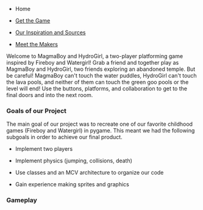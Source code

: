 <html>
	<head>
		<link rel="shortcut icon" type="image/x-icon" href="favicon.ico">
	</head>
</html>

- Home

- [Get the Game](installation.md)

- [Our Inspiration and Sources](sources.md)

- [Meet the Makers](makers.md)



Welcome to MagmaBoy and HydroGirl, a two-player platforming game inspired by Fireboy and Watergirl! Grab a friend and together play as MagmaBoy and HydroGirl, two friends exploring an abandoned temple. But be careful! MagmaBoy can't touch the water puddles, HydroGirl can't touch the lava pools, and neither of them can touch the green goo pools or the level will end! Use the buttons, platforms, and collaboration to get to the final doors and into the next room.

### Goals of our Project

The main goal of our project was to recreate one of our favorite childhood games (Fireboy and Watergirl) in pygame. This meant we had the following subgoals in order to achieve our final product.

- Implement two players

- Implement physics (jumping, collisions, death)

- Use classes and an MCV architecture to organize our code

- Gain experience making sprites and graphics

### Gameplay

